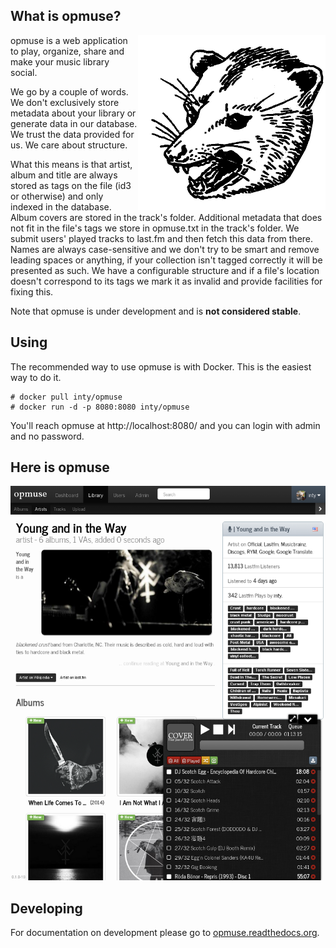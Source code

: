 What is opmuse?
---------------

<img align="right" src="https://github.com/opmuse/opmuse/raw/master/assets/opossum-readme.png" />

opmuse is a web application to play, organize, share and make your music library social.

We go by a couple of words. We don't exclusively store metadata about your
library or generate data in our database. We trust the data provided for us. We
care about structure.

What this means is that artist, album and title are always stored as tags on the
file (id3 or otherwise) and only indexed in the database. Album covers are
stored in the track's folder. Additional metadata that does not fit in the
file's tags we store in opmuse.txt in the track's folder. We submit users'
played tracks to last.fm and then fetch this data from there. Names are always
case-sensitive and we don't try to be smart and remove leading spaces or
anything, if your collection isn't tagged correctly it will be presented as
such. We have a configurable structure and if a file's location doesn't
correspond to its tags we mark it as invalid and provide facilities for fixing
this.

Note that opmuse is under development and is **not considered stable**.

Using
-----

The recommended way to use opmuse is with Docker. This is the easiest way to do it.

    # docker pull inty/opmuse
    # docker run -d -p 8080:8080 inty/opmuse

You'll reach opmuse at http://localhost:8080/ and you can login with admin and no password.

Here is opmuse
--------------

![A screenshot](https://github.com/opmuse/opmuse/raw/master/screen1.png)

Developing
----------

For documentation on development please go to [opmuse.readthedocs.org](http://opmuse.readthedocs.org/en/latest/).
